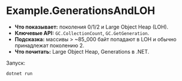 # Example.GenerationsAndLOH

- **Что показывает:** поколения 0/1/2 и Large Object Heap (LOH).
- **Ключевые API:** `GC.CollectionCount`, `GC.GetGeneration`.
- **Подсказка:** массивы > ~85_000 байт попадают в LOH и обычно принадлежат поколению 2.
- **Что почитать:** Large Object Heap, Generations в .NET.

Запуск:
```
dotnet run
```

